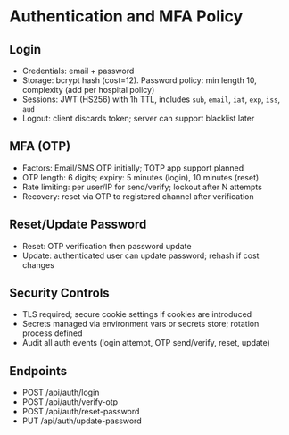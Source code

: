 # Authentication and MFA Policy

## Login

- Credentials: email + password
- Storage: bcrypt hash (cost=12). Password policy: min length 10, complexity (add per hospital policy)
- Sessions: JWT (HS256) with 1h TTL, includes `sub`, `email`, `iat`, `exp`, `iss`, `aud`
- Logout: client discards token; server can support blacklist later

## MFA (OTP)

- Factors: Email/SMS OTP initially; TOTP app support planned
- OTP length: 6 digits; expiry: 5 minutes (login), 10 minutes (reset)
- Rate limiting: per user/IP for send/verify; lockout after N attempts
- Recovery: reset via OTP to registered channel after verification

## Reset/Update Password

- Reset: OTP verification then password update
- Update: authenticated user can update password; rehash if cost changes

## Security Controls

- TLS required; secure cookie settings if cookies are introduced
- Secrets managed via environment vars or secrets store; rotation process defined
- Audit all auth events (login attempt, OTP send/verify, reset, update)

## Endpoints

- POST /api/auth/login
- POST /api/auth/verify-otp
- POST /api/auth/reset-password
- PUT  /api/auth/update-password
